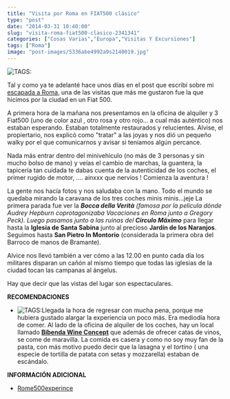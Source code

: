 ```yaml
---
title: "Visita por Roma en FIAT500 clásico"
type: "post"
date: "2014-03-31 10:40:00"
slug: "visita-roma-fiat500-clasico-2341341"
categories: ["Cosas Varias","Europa","Visitas Y Excursiones"]
tags: ["Roma"]
image: "post-images/5336abe4992a9s2140019.jpg"
---
```


 ![ TAGS:](post-images/5336abe4992a9s2140019.jpg "by missviajes")

 Tal y como ya te adelanté hace unos días en el post que escribí sobre mi [escapada a Roma](http://www.missviajes.com/roma-escapada-fecha-regreso-2339722), una de las visitas que más me gustaron fue la que hicimos por la ciudad en un Fiat 500.

 A primera hora de la mañana nos presentamos en la oficina de alquiler y 3 Fiat500 (uno de color azul , otro rosa y otro rojo... a cual más auténtico) nos estaban esperando. Estaban totalmente restaurados y relucientes. Alvise, el propiertario, nos explicó como "tratar" a las joyas y nos dió un pequeño walky por el que comunicarnos y avisar si teniamos algún percance.

 Nada más entrar dentro del minivehiculo (no más de 3 personas y sin mucho bolso de mano) y veías el cambio de marchas, la guantera, la tapicería tan cuidada te dabas cuenta de la autenticidad de los coches, el primer rugido de motor, .... ainxxx que nervios ! Comienza la aventura !

   
 La gente nos hacía fotos y nos saludaba con la mano. Todo el mundo se quedaba mirando la caravana de los tres coches minis minis...jeje La primera parada fue ver la ***Bocca della Verità** (famosa por la película dónde Audrey Hepburn coprotagonizaba Vacaciones en Roma junto a Gregory Peck). Luego pasamos junto a las ruinas del **Círculo Mäximo*** para llegar hasta la **Iglesia de Santa Sabina** junto al precioso **Jardín de los Naranjos**. Seguimos hasta **San Pietro In Montorio** (considerada la primera obra del Barroco de manos de Bramante).

 Alvice nos llevó también a ver cómo a las 12.00 en punto cada día los militares disparan un cañón al mismo tiempo que todas las iglesias de la ciudad tocan las campanas al ángelus.

 Hay que decir que las vistas del lugar son espectaculares.

 **RECOMENDACIONES**

- ![ TAGS:](post-images/5336ad4a12393s2258032.jpg "local de Bibenda Wine Concept")Llegada la hora de regresar con mucha pena, porque me hubiera gustado alargar la experiencia un poco más. Era mediodía hora de comer. Al lado de la oficina de alquiler de los coches, hay un local llamado [**Bibenda Wine Concept**](http://www.wineconcept.it/wineconcept.php/NOFOLLOW) que además de ofrecer catas de vinos, se come de maravilla. La comida es casera y como no soy muy fan de la pasta, con más motivo puedo decir que la lasagna y el *tortino* ( una especie de tortilla de patata con setas y mozzarella) estaban de escándalo.

 **INFORMACIÓN ADICIONAL**

- [Rome500experince](http://www.rome500exp.com/)